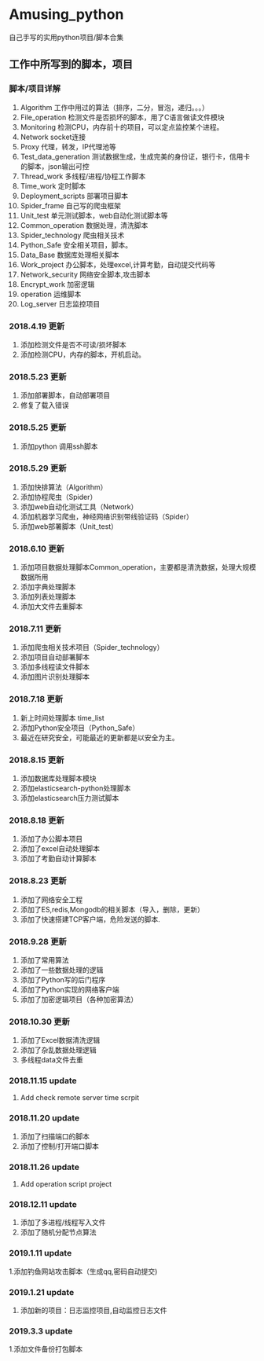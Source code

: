 # Amusing_python
自己手写的实用python项目/脚本合集
## 工作中所写到的脚本，项目

### 脚本/项目详解
1. Algorithm 工作中用过的算法（排序，二分，冒泡，递归。。。）
2. File_operation 检测文件是否损坏的脚本，用了C语言做读文件模块
3. Monitoring 检测CPU，内存前十的项目，可以定点监控某个进程。
4. Network socket连接
5. Proxy  代理，转发，IP代理池等
6. Test_data_generation 测试数据生成，生成完美的身份证，银行卡，信用卡的脚本，json输出可控
7. Thread_work 多线程/进程/协程工作脚本
8. Time_work 定时脚本
9. Deployment_scripts 部署项目脚本
10. Spider_frame 自己写的爬虫框架
11. Unit_test 单元测试脚本，web自动化测试脚本等
12. Common_operation 数据处理，清洗脚本
13. Spider_technology 爬虫相关技术
14. Python_Safe 安全相关项目，脚本。
15. Data_Base 数据库处理相关脚本
16. Work_project 办公脚本，处理excel,计算考勤，自动提交代码等
17. Network_security 网络安全脚本,攻击脚本
18. Encrypt_work 加密逻辑
19. operation 运维脚本
20. Log_server 日志监控项目

### 2018.4.19 更新
1. 添加检测文件是否不可读/损坏脚本
2. 添加检测CPU，内存的脚本，开机启动。

### 2018.5.23 更新
1. 添加部署脚本，自动部署项目
2. 修复了载入错误

### 2018.5.25 更新
1. 添加python 调用ssh脚本

### 2018.5.29 更新
1. 添加快排算法（Algorithm）
2. 添加协程爬虫（Spider）
3. 添加web自动化测试工具（Network）
4. 添加机器学习爬虫，神经网络识别带线验证码（Spider）
5. 添加web部署脚本（Unit_test）


### 2018.6.10 更新
1. 添加项目数据处理脚本Common_operation，主要都是清洗数据，处理大规模数据所用
2. 添加字典处理脚本
3. 添加列表处理脚本
4. 添加大文件去重脚本


### 2018.7.11 更新
1. 添加爬虫相关技术项目（Spider_technology）
2. 添加项目自动部署脚本
3. 添加多线程读文件脚本
4. 添加图片识别处理脚本

### 2018.7.18 更新
1. 新上时间处理脚本 time_list
2. 添加Python安全项目（Python_Safe）
3. 最近在研究安全，可能最近的更新都是以安全为主。


### 2018.8.15 更新
1. 添加数据库处理脚本模块
2. 添加elasticsearch-python处理脚本
3. 添加elasticsearch压力测试脚本

### 2018.8.18 更新
1. 添加了办公脚本项目
2. 添加了excel自动处理脚本
3. 添加了考勤自动计算脚本

### 2018.8.23 更新
1. 添加了网络安全工程
2. 添加了ES,redis,Mongodb的相关脚本（导入，删除，更新）
3. 添加了快速搭建TCP客户端，危险发送的脚本.

### 2018.9.28 更新
1. 添加了常用算法
2. 添加了一些数据处理的逻辑
3. 添加了Python写的后门程序
4. 添加了Python实现的网络客户端
5. 添加了加密逻辑项目（各种加密算法）

### 2018.10.30 更新
1. 添加了Excel数据清洗逻辑
2. 添加了杂乱数据处理逻辑
3. 多线程data文件去重

### 2018.11.15 update
1. Add check remote server time scrpit

### 2018.11.20 update
1. 添加了扫描端口的脚本
2. 添加了控制/打开端口脚本

### 2018.11.26 update
1. Add operation script project

### 2018.12.11 update
1. 添加了多进程/线程写入文件
2. 添加了随机分配节点算法

### 2019.1.11 update
1.添加钓鱼网站攻击脚本（生成qq,密码自动提交)

### 2019.1.21 update
1. 添加新的项目：日志监控项目,自动监控日志文件

### 2019.3.3 update
1.添加文件备份打包脚本
